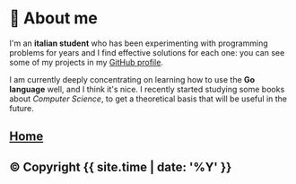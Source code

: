 # 📝 About me
I'm an **italian student** who has been experimenting with programming problems for years
and I find effective solutions for each one: you can see some of my projects in my [GitHub profile](https://github.com/ErikPelli).

I am currently deeply concentrating on learning how to use the **Go language** well, and I think it's nice.
I recently started studying some books about _Computer Science_, to get a theoretical basis that will be useful in the future.

## [Home](/)

## © Copyright {{ site.time | date: '%Y' }}
